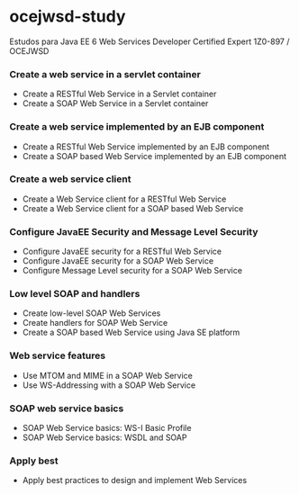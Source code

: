 # ocejwsd-study
Estudos para Java EE 6 Web Services Developer Certified Expert 1Z0-897 / OCEJWSD

### Create a web service in a servlet container
* Create a RESTful Web Service in a Servlet container
* Create a SOAP Web Service in a Servlet container 

### Create a web service implemented by an EJB component
* Create a RESTful Web Service implemented by an EJB component
* Create a SOAP based Web Service implemented by an EJB component

### Create a web service client
* Create a Web Service client for a RESTful Web Service
* Create a Web Service client for a SOAP based Web Service

### Configure JavaEE Security and Message Level Security
* Configure JavaEE security for a RESTful Web Service
* Configure JavaEE security for a SOAP Web Service
* Configure Message Level security for a SOAP Web Service

### Low level SOAP and handlers
* Create low-level SOAP Web Services 
* Create handlers for SOAP Web Service
* Create a SOAP based Web Service using Java SE platform

### Web service features
* Use MTOM and MIME in a SOAP Web Service
* Use WS-Addressing with a  SOAP Web Service

### SOAP web service basics
* SOAP Web Service basics: WS-I Basic Profile
* SOAP Web Service basics: WSDL and SOAP

### Apply best 
* Apply best practices to design and implement Web Services
